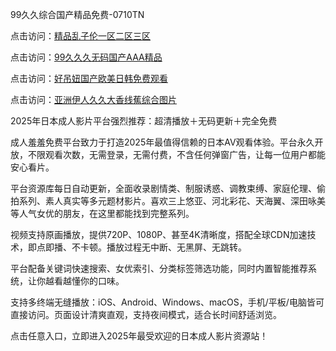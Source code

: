 99久久综合国产精品免费-0710TN

点击访问：<a href="https://rtj-3zo.pages.dev/">精品乱子伦一区二区三区</a>

点击访问：<a href="https://vassv.pages.dev/">99久久久无码国产AAA精品</a>

点击访问：<a href="https://bered.pages.dev/">好吊妞国产欧美日韩免费观看</a>

点击访问：<a href="https://https://vassv.pages.dev/">亚洲伊人久久大香线蕉综合图片</a>

2025年日本成人影片平台强烈推荐：超清播放＋无码更新＋完全免费

成人羞羞免费平台致力于打造2025年最值得信赖的日本AV观看体验。平台永久开放，不限观看次数，无需登录，无需付费，不含任何弹窗广告，让每一位用户都能安心看片。

平台资源库每日自动更新，全面收录剧情类、制服诱惑、调教束缚、家庭伦理、偷拍系列、素人真实等多元题材影片。喜欢三上悠亚、河北彩花、天海翼、深田咏美等人气女优的朋友，在这里都能找到完整系列。

视频支持原画播放，提供720P、1080P、甚至4K清晰度，搭配全球CDN加速技术，即点即播、不卡顿。播放过程无中断、无黑屏、无跳转。

平台配备关键词快速搜索、女优索引、分类标签筛选功能，同时内置智能推荐系统，让你越看越懂你的口味。

支持多终端无缝播放：iOS、Android、Windows、macOS，手机/平板/电脑皆可直接访问。页面设计清爽直观，支持夜间模式，适合长时间舒适浏览。

点击任意入口，立即进入2025年最受欢迎的日本成人影片资源站！

<span style="display:none;">[Canonical link]  (  ）</span>
